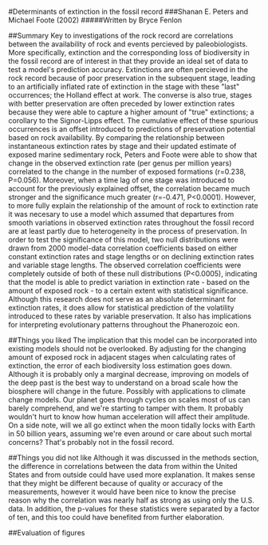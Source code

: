 #Determinants of extinction in the fossil record
###Shanan E. Peters and Michael Foote (2002)
#####Written by Bryce Fenlon

##Summary
Key to investigations of the rock record are correlations between the availability of rock and events percieved by paleobiologists. More specifically, extinction and the corresponding loss of biodiversity in the fossil record are of interest in that they provide an ideal set of data to test a model's prediction accuracy. Extinctions are often percieved in the rock record because of poor preservation in the subsequent stage, leading to an artificially inflated rate of extinction in the stage with these "last" occurrences; the Holland effect at work. The converse is also true, stages with better preservation are often preceded by lower extinction rates because they were able to capture a higher amount of "true" extinctions; a corollary to the Signor-Lipps effect. The cumulative effect of these spurious occurrences is an offset introduced to predictions of preservation potential based on rock availability. By comparing the relationship between instantaneous extinction rates by stage and their updated estimate of exposed marine sedimentary rock, Peters and Foote were able to show that change in the observed extinction rate (per genus per million years) correlated to the change in the number of exposed formations (r=0.238, P=0.056). Moreover, when a time lag of one stage was introduced to account for the previously explained offset, the correlation became much stronger and the significance much greater (r=-0.471, P<0.0001). However, to more fully explain the relationship of the amount of rock to extinction rate it was necesary to use a model which assumed that departures from smooth variations in observed extinction rates throughout the fossil record are at least partly due to heterogeneity in the process of preservation. In order to test the significance of this model, two null distributions were drawn from 2000 model-data correlation coefficients based on either constant extinction rates and stage lengths or on declining extinction rates and variable stage lengths. The observed correlation coefficients were completely outside of both of these null distributions (P<0.0005), indicating that the model is able to predict variation in extinction rate - based on the amount of exposed rock - to a certain extent with statistical significance. Although this research does not serve as an absolute determinant for extinction rates, it does allow for statistical prediction of the volatility introduced to these rates by variable preservation. It also has implications for interpreting evolutionary patterns throughout the Phanerozoic eon.

##Things you liked
The implication that this model can be incorporated into existing models should not be overlooked. By adjusting for the changing amount of exposed rock in adjacent stages when calculating rates of extinction, the error of each biodiversity loss estimation goes down. Although it is probably only a marginal decrease, improving on models of the deep past is the best way to understand on a broad scale how the biosphere will change in the future. Possibly with applications to climate change models. Our planet goes through cycles on scales most of us can barely comprehend, and we're starting to tamper with them. It probably wouldn't hurt to know how human acceleration will affect their amplitude. On a side note, will we all go extinct when the moon tidally locks with Earth in 50 billion years, assuming we're even around or care about such mortal concerns? That's probably not in the fossil record.

##Things you did not like
Although it was discussed in the methods section, the difference in correlations between the data from within the United States and from outside could have used more explanation. It makes sense that they might be different because of quality or accuracy of the measurements, however it would have been nice to know the precise reason why the correlation was nearly half as strong as using only the U.S. data. In addition, the p-values for these statistics were separated by a factor of ten, and this too could have benefited from further elaboration.

##Evaluation of figures


